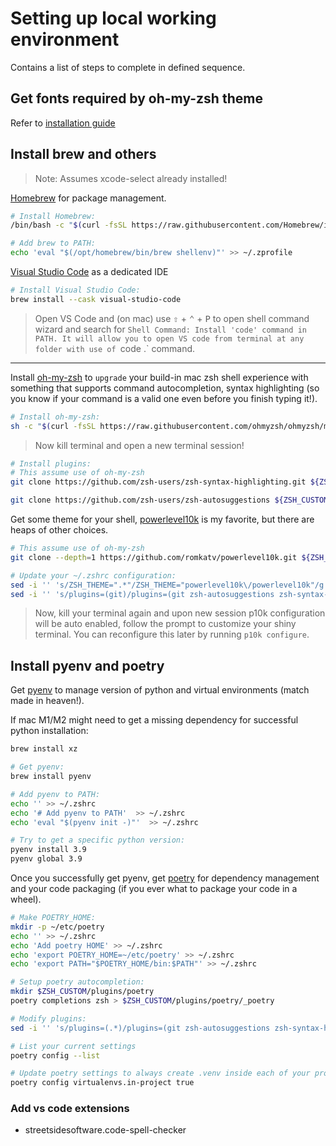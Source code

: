 # Setting up local working environment
Contains a list of steps to complete in defined sequence.

## Get fonts required by oh-my-zsh theme
Refer to [installation guide](https://github.com/romkatv/powerlevel10k#meslo-nerd-font-patched-for-powerlevel10k)

## Install brew and others
> Note: Assumes xcode-select already installed!

[Homebrew](https://brew.sh/) for package management.

```sh
# Install Homebrew:
/bin/bash -c "$(curl -fsSL https://raw.githubusercontent.com/Homebrew/install/HEAD/install.sh)"
```

```sh
# Add brew to PATH:
echo 'eval "$(/opt/homebrew/bin/brew shellenv)"' >> ~/.zprofile
```

[Visual Studio Code](https://code.visualstudio.com/docs) as a dedicated IDE
```sh
# Install Visual Studio Code:
brew install --cask visual-studio-code
```
> Open VS Code and (on mac) use <kbd>⇧</kbd> + <kbd>⌃</kbd> + <kbd>P</kbd> to open shell command wizard and search for `Shell Command: Install 'code' command in PATH. It will allow you to open VS code from terminal at any folder with use of `code .` command.

----

Install [oh-my-zsh](https://github.com/ohmyzsh/ohmyzsh/wiki) to `upgrade` your build-in mac zsh shell experience with something that supports command autocompletion, syntax highlighting (so you know if your command is a valid one even before you finish typing it!).

```sh
# Install oh-my-zsh:
sh -c "$(curl -fsSL https://raw.githubusercontent.com/ohmyzsh/ohmyzsh/master/tools/install.sh)"
```
> Now kill terminal and open a new terminal session!

```sh
# Install plugins:
# This assume use of oh-my-zsh
git clone https://github.com/zsh-users/zsh-syntax-highlighting.git ${ZSH_CUSTOM:-~/.oh-my-zsh/custom}/plugins/zsh-syntax-highlighting

git clone https://github.com/zsh-users/zsh-autosuggestions ${ZSH_CUSTOM:-~/.oh-my-zsh/custom}/plugins/zsh-autosuggestions
```

Get some theme for your shell, [powerlevel10k](https://github.com/romkatv/powerlevel10k) is my favorite, but there are heaps of other choices.

```sh
# This assume use of oh-my-zsh
git clone --depth=1 https://github.com/romkatv/powerlevel10k.git ${ZSH_CUSTOM:-$HOME/.oh-my-zsh/custom}/themes/powerlevel10k

# Update your ~/.zshrc configuration:
sed -i '' 's/ZSH_THEME=".*"/ZSH_THEME="powerlevel10k\/powerlevel10k"/g' ~/.zshrc
sed -i '' 's/plugins=(git)/plugins=(git zsh-autosuggestions zsh-syntax-highlighting)/g' ~/.zshrc
```

> Now, kill your terminal again and upon new session p10k configuration will be auto enabled, follow the prompt to customize your shiny terminal. You can reconfigure this later by running `p10k configure`.

## Install pyenv and poetry
Get [pyenv](https://github.com/pyenv/pyenv) to manage version of python and virtual environments (match made in heaven!).

If mac M1/M2 might need to get a missing dependency for successful python installation:

```sh
brew install xz

# Get pyenv:
brew install pyenv

# Add pyenv to PATH:
echo '' >> ~/.zshrc
echo '# Add pyenv to PATH'  >> ~/.zshrc
echo 'eval "$(pyenv init -)"'  >> ~/.zshrc

# Try to get a specific python version:
pyenv install 3.9
pyenv global 3.9
```

Once you successfully get pyenv, get [poetry](https://python-poetry.org/docs/) for dependency management and your code packaging (if you ever what to package your code in a wheel).

```sh
# Make POETRY_HOME:
mkdir -p ~/etc/poetry
echo '' >> ~/.zshrc
echo 'Add poetry HOME' >> ~/.zshrc
echo 'export POETRY_HOME=~/etc/poetry' >> ~/.zshrc
echo 'export PATH="$POETRY_HOME/bin:$PATH"' >> ~/.zshrc

# Setup poetry autocompletion:
mkdir $ZSH_CUSTOM/plugins/poetry
poetry completions zsh > $ZSH_CUSTOM/plugins/poetry/_poetry

# Modify plugins:
sed -i '' 's/plugins=(.*)/plugins=(git zsh-autosuggestions zsh-syntax-highlighting poetry)/g' ~/.zshrc

# List your current settings
poetry config --list 

# Update poetry settings to always create .venv inside each of your projects
poetry config virtualenvs.in-project true
```

### Add vs code extensions
* streetsidesoftware.code-spell-checker